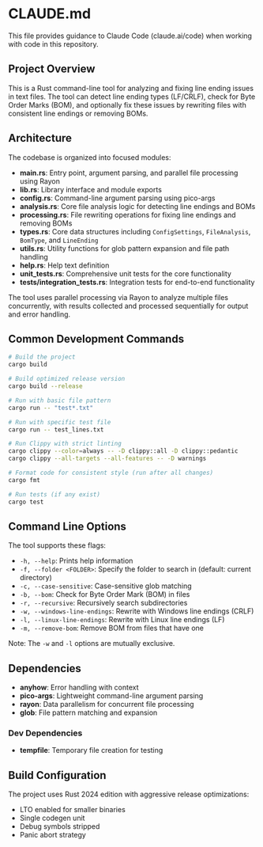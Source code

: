 # CLAUDE.md

This file provides guidance to Claude Code (claude.ai/code) when working with code in this repository.

## Project Overview

This is a Rust command-line tool for analyzing and fixing line ending issues in text files. The tool can detect line ending types (LF/CRLF), check for Byte Order Marks (BOM), and optionally fix these issues by rewriting files with consistent line endings or removing BOMs.

## Architecture

The codebase is organized into focused modules:

- **main.rs**: Entry point, argument parsing, and parallel file processing using Rayon
- **lib.rs**: Library interface and module exports
- **config.rs**: Command-line argument parsing using pico-args
- **analysis.rs**: Core file analysis logic for detecting line endings and BOMs
- **processing.rs**: File rewriting operations for fixing line endings and removing BOMs
- **types.rs**: Core data structures including `ConfigSettings`, `FileAnalysis`, `BomType`, and `LineEnding`
- **utils.rs**: Utility functions for glob pattern expansion and file path handling
- **help.rs**: Help text definition
- **unit_tests.rs**: Comprehensive unit tests for the core functionality
- **tests/integration_tests.rs**: Integration tests for end-to-end functionality

The tool uses parallel processing via Rayon to analyze multiple files concurrently, with results collected and processed sequentially for output and error handling.

## Common Development Commands

```bash
# Build the project
cargo build

# Build optimized release version
cargo build --release

# Run with basic file pattern
cargo run -- "test*.txt"

# Run with specific test file
cargo run -- test_lines.txt

# Run Clippy with strict linting
cargo clippy --color=always -- -D clippy::all -D clippy::pedantic
cargo clippy --all-targets --all-features -- -D warnings

# Format code for consistent style (run after all changes)
cargo fmt

# Run tests (if any exist)
cargo test
```

## Command Line Options

The tool supports these flags:
- `-h, --help`: Prints help information
- `-f, --folder <FOLDER>`: Specify the folder to search in (default: current directory)
- `-c, --case-sensitive`: Case-sensitive glob matching
- `-b, --bom`: Check for Byte Order Mark (BOM) in files
- `-r, --recursive`: Recursively search subdirectories
- `-w, --windows-line-endings`: Rewrite with Windows line endings (CRLF)
- `-l, --linux-line-endings`: Rewrite with Linux line endings (LF)
- `-m, --remove-bom`: Remove BOM from files that have one

Note: The `-w` and `-l` options are mutually exclusive.

## Dependencies

- **anyhow**: Error handling with context
- **pico-args**: Lightweight command-line argument parsing
- **rayon**: Data parallelism for concurrent file processing
- **glob**: File pattern matching and expansion

### Dev Dependencies

- **tempfile**: Temporary file creation for testing

## Build Configuration

The project uses Rust 2024 edition with aggressive release optimizations:
- LTO enabled for smaller binaries
- Single codegen unit
- Debug symbols stripped
- Panic abort strategy